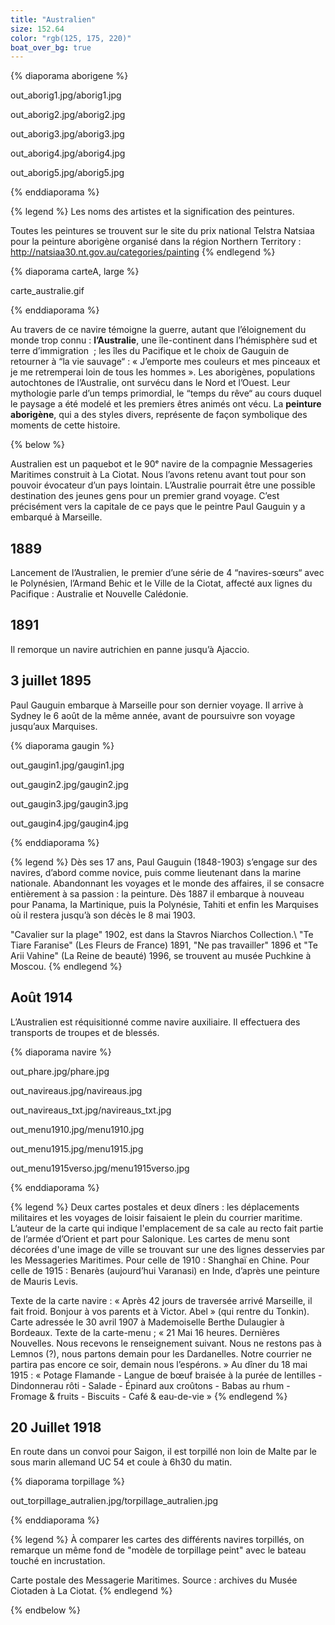 ```yaml
---
title: "Australien"
size: 152.64
color: "rgb(125, 175, 220)"
boat_over_bg: true
---
```


{% diaporama aborigene %}

out_aborig1.jpg/aborig1.jpg

out_aborig2.jpg/aborig2.jpg

out_aborig3.jpg/aborig3.jpg

out_aborig4.jpg/aborig4.jpg

out_aborig5.jpg/aborig5.jpg

{% enddiaporama %}

{% legend %}
Les noms des artistes et la signification des peintures.

Toutes les peintures se trouvent sur le site du prix national Telstra Natsiaa pour la peinture aborigène organisé dans la région Northern Territory&nbsp;: http://natsiaa30.nt.gov.au/categories/painting
{% endlegend %}

{% diaporama carteA, large %}

carte_australie.gif

{% enddiaporama %}


Au travers de ce navire témoigne la guerre, autant que l’éloignement du monde trop connu&nbsp;: **l’Australie**, une île-continent dans l’hémisphère sud et terre d’immigration &nbsp;;
les îles du Pacifique et le choix de Gauguin de retourner à “la vie sauvage“&nbsp;: «&nbsp;J’emporte mes couleurs et mes pinceaux et je me retremperai loin de tous les hommes&nbsp;».
Les aborigènes, populations autochtones de l’Australie, ont survécu dans le Nord et l’Ouest. Leur mythologie parle d’un temps primordial, le “temps du rêve“ au cours duquel le paysage a été modelé et les premiers êtres animés ont vécu. La **peinture aborigène**, qui a des styles divers, représente de façon symbolique des moments de cette histoire.

{% below %}

Australien est un paquebot et le 90ᵉ navire de la compagnie Messageries Maritimes construit à La Ciotat. Nous l’avons retenu avant tout pour son pouvoir évocateur d’un pays lointain. L’Australie pourrait être une possible destination des jeunes gens pour un premier grand voyage. C’est précisément vers la capitale de ce pays que le peintre Paul Gauguin y a embarqué à Marseille.


1889
----

Lancement de l’Australien, le premier d’une série de 4 “navires-sœurs“ avec le Polynésien, l’Armand Behic et le Ville de la Ciotat, affecté aux lignes du Pacifique&nbsp;: Australie et Nouvelle Calédonie.


1891
----

Il remorque un navire autrichien en panne jusqu’à Ajaccio.


3 juillet 1895
--------------

Paul Gauguin embarque à Marseille pour son dernier voyage. Il arrive à Sydney le 6 août de la même année, avant de poursuivre son voyage jusqu’aux Marquises.

{% diaporama gaugin %}

out_gaugin1.jpg/gaugin1.jpg

out_gaugin2.jpg/gaugin2.jpg

out_gaugin3.jpg/gaugin3.jpg

out_gaugin4.jpg/gaugin4.jpg

{% enddiaporama %}

{% legend %}
Dès ses 17 ans, Paul Gauguin (1848-1903) s’engage sur des navires, d’abord comme novice, puis comme lieutenant dans la marine nationale. Abandonnant les voyages et le monde des affaires, il se consacre entièrement à sa passion&nbsp;: la peinture. Dès 1887 il embarque à nouveau pour Panama, la Martinique, puis la Polynésie, Tahiti et enfin les Marquises où il restera jusqu’à son décès le 8&nbsp;mai 1903.

"Cavalier sur la plage" 1902, est dans la Stavros Niarchos Collection.\\
"Te Tiare Faranise" (Les Fleurs de France) 1891, "Ne pas travailler" 1896 et "Te Arii Vahine" (La Reine de beauté) 1996, se trouvent au musée Puchkine à Moscou.
{% endlegend %}

Août 1914
---------

L’Australien est réquisitionné comme navire auxiliaire. Il effectuera des transports de troupes et de blessés.

{% diaporama navire %}

out_phare.jpg/phare.jpg

out_navireaus.jpg/navireaus.jpg

out_navireaus_txt.jpg/navireaus_txt.jpg

out_menu1910.jpg/menu1910.jpg

out_menu1915.jpg/menu1915.jpg

out_menu1915verso.jpg/menu1915verso.jpg

{% enddiaporama %}

{% legend %}
Deux cartes postales et deux dîners : les déplacements militaires et les voyages de loisir faisaient le plein du courrier maritime.
L’auteur de la carte qui indique l'emplacement de sa cale au recto fait partie de l’armée d’Orient et part pour Salonique.
Les cartes de menu sont décorées d'une image de ville se trouvant sur une des lignes desservies par les Messageries Maritimes. Pour celle de 1910&nbsp;: Shanghaï en Chine. Pour celle de 1915&nbsp;: Benarès (aujourd’hui Varanasi) en Inde, d’après une peinture de Mauris Levis.

Texte de la carte navire&nbsp;: «&nbsp;Après 42 jours de traversée arrivé Marseille, il fait froid. Bonjour à vos parents et à Victor. Abel&nbsp;» (qui rentre du Tonkin).
Carte adressée le 30 avril 1907 à Mademoiselle Berthe Dulaugier à Bordeaux.
Texte de la carte-menu&nbsp;; «&nbsp;21 Mai 16 heures. Dernières Nouvelles. Nous recevons le renseignement suivant. Nous ne restons pas à Lemnos&nbsp;(?), nous partons demain pour les Dardanelles. Notre courrier ne partira pas encore ce soir, demain nous l’espérons.&nbsp;»
Au dîner du 18 mai 1915&nbsp;: «&nbsp;Potage Flamande&nbsp;- Langue de bœuf braisée à la purée de lentilles&nbsp;- Dindonnerau rôti&nbsp;- Salade&nbsp;- Épinard aux croûtons&nbsp;- Babas au rhum&nbsp;- Fromage & fruits&nbsp;- Biscuits&nbsp;- Café & eau-de-vie&nbsp;»
{% endlegend %}

20 Juillet 1918
---------------

En route dans un convoi pour Saigon, il est torpillé non loin de Malte par le sous marin allemand UC 54 et coule à 6h30 du matin.

{% diaporama torpillage %}

out_torpillage_autralien.jpg/torpillage_autralien.jpg

{% enddiaporama %}

{% legend %}
À comparer les cartes des différents navires torpillés, on remarque un même fond de "modèle de torpillage peint" avec le bateau touché en incrustation.

Carte postale des Messagerie Maritimes.
Source&nbsp;: archives du Musée Ciotaden à La Ciotat.
{% endlegend %}

{% endbelow %}
